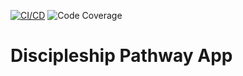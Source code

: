 [![CI/CD](https://github.com/martins-vds/discipleship-pathway/actions/workflows/pages.yml/badge.svg)](https://github.com/martins-vds/discipleship-pathway/actions/workflows/pages.yml) ![Code Coverage](https://img.shields.io/badge/Code%20Coverage-37%25-yellow?style=flat)

# Discipleship Pathway App
